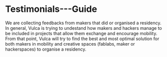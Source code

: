 # Testimonials---Guide
We are collecting feedbacks from makers that did or organised a residency. 
In general, Vulca is trying to undestand how makers and hackers manage to be included in projects that allow them exchange and encourage mobility. From that point, Vulca will try to find the best and most optimal solution for both makers in mobility and creative spaces (fablabs, maker or hackerspaces) to organise a residency.
